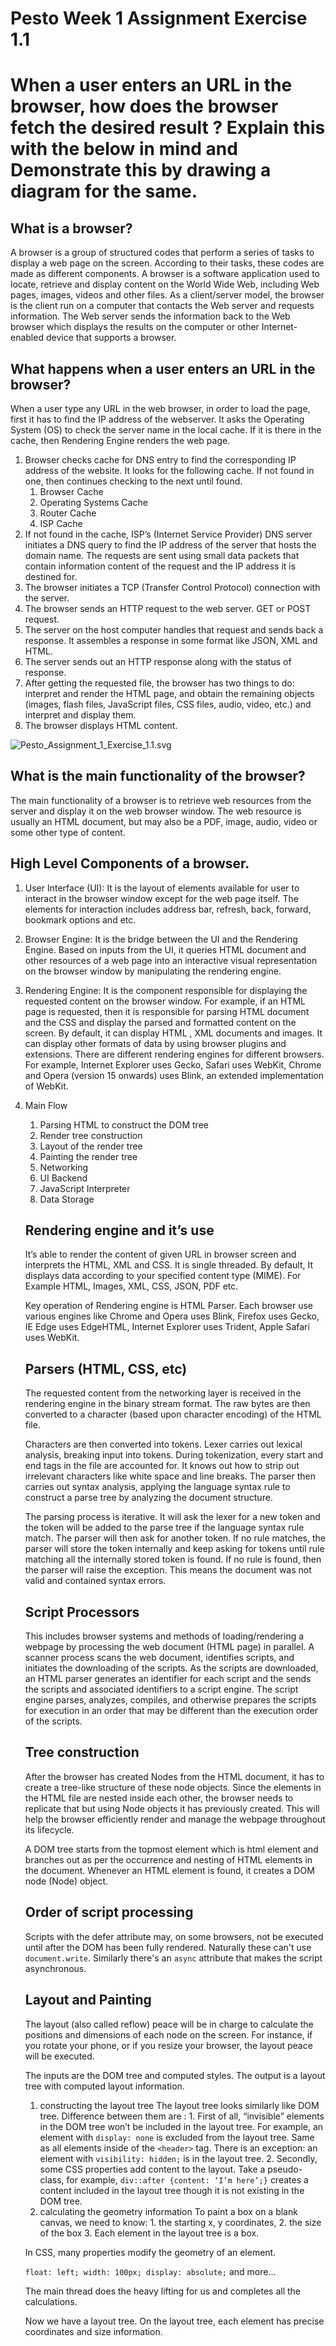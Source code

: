 # Pesto Week 1 Assignment Exercise 1.1

# When a user enters an URL in the browser, how does the browser fetch the desired result ? Explain this with the below in mind and Demonstrate this by drawing a diagram for the same.

## What is a browser?

A browser is a group of structured codes that perform a series of tasks to display a web page on the screen. According to their tasks, these codes are made as different components. A browser is a software application used to locate, retrieve and display content on the World Wide Web, including Web pages, images, videos and other files. As a client/server model, the browser is the client run on a computer that contacts the Web server and requests information. The Web server sends the information back to the Web browser which displays the results on the computer or other Internet-enabled device that supports a browser.

## What happens when a user enters an URL in the browser?

When a user type any URL in the web browser, in order to load the page, first it has to find the IP address of the webserver. It asks the Operating System (OS) to check the server name in the local cache. If it is there in the cache, then Rendering Engine renders the web page.

1. Browser checks cache for DNS entry to find the corresponding IP address of the website. It looks for the following cache. If not found in one, then continues checking to the next until found.
   1. Browser Cache
   2. Operating Systems Cache
   3. Router Cache
   4. ISP Cache
2. If not found in the cache, ISP’s (Internet Service Provider) DNS server initiates a DNS query to find the IP address of the server that hosts the domain name. The requests are sent using small data packets that contain information content of the request and the IP address it is destined for.
3. The browser initiates a TCP (Transfer Control Protocol) connection with the server.
4. The browser sends an HTTP request to the web server. GET or POST request.
5. The server on the host computer handles that request and sends back a response. It assembles a response in some format like JSON, XML and HTML.
6. The server sends out an HTTP response along with the status of response.
7. After getting the requested file, the browser has two things to do: interpret and render the HTML page, and obtain the remaining objects (images, flash files, JavaScript files, CSS files, audio, video, etc.) and interpret and display them.
8. The browser displays HTML content.

![Pesto_Assignment_1_Exercise_1.1.svg](Pesto_Assignment_1_Exercise_1.1.svg)

## What is the main functionality of the browser?

The main functionality of a browser is to retrieve web resources from the server and display it on the web browser window. The web resource is usually an HTML document, but may also be a PDF, image, audio, video or some other type of content.

## High Level Components of a browser.

1. User Interface (UI): It is the layout of elements available for user to interact in the browser window except for the web page itself. The elements for interaction includes address bar, refresh, back, forward, bookmark options and etc.
2. Browser Engine: It is the bridge between the UI and the Rendering Engine. Based on inputs from the UI, it queries HTML document and other resources of a web page into an interactive visual representation on the browser window by manipulating the rendering engine.
3. Rendering Engine: It is the component responsible for displaying the requested content on the browser window. For example, if an HTML page is requested, then it is responsible for parsing HTML document and the CSS and display the parsed and formatted content on the screen. By default, it can display HTML , XML documents and images. It can display other formats of data by using browser plugins and extensions. There are different rendering engines for different browsers. For example, Internet Explorer uses Gecko, Safari uses WebKit, Chrome and Opera (version 15 onwards) uses Blink, an extended implementation of WebKit.
4. Main Flow

   1. Parsing HTML to construct the DOM tree
   2. Render tree construction
   3. Layout of the render tree
   4. Painting the render tree
   5. Networking
   6. UI Backend
   7. JavaScript Interpreter
   8. Data Storage

   ## Rendering engine and it’s use

   It’s able to render the content of given URL in browser screen and interprets the HTML, XML and CSS. It is single threaded. By default, It displays data according to your specified content type (MIME). For Example HTML, Images, XML, CSS, JSON, PDF etc.

   Key operation of Rendering engine is HTML Parser. Each browser use various engines like Chrome and Opera uses Blink, Firefox uses Gecko, IE Edge uses EdgeHTML, Internet Explorer uses Trident, Apple Safari uses WebKit.

   ## Parsers (HTML, CSS, etc)

   The requested content from the networking layer is received in the rendering engine in the binary stream format. The raw bytes are then converted to a character (based upon character encoding) of the HTML file.

   Characters are then converted into tokens. Lexer carries out lexical analysis, breaking input into tokens. During tokenization, every start and end tags in the file are accounted for. It knows out how to strip out irrelevant characters like white space and line breaks. The parser then carries out syntax analysis, applying the language syntax rule to construct a parse tree by analyzing the document structure.

   The parsing process is iterative. It will ask the lexer for a new token and the token will be added to the parse tree if the language syntax rule match. The parser will then ask for another token. If no rule matches, the parser will store the token internally and keep asking for tokens until rule matching all the internally stored token is found. If no rule is found, then the parser will raise the exception. This means the document was not valid and contained syntax errors.

   ## Script Processors

   This includes browser systems and methods of loading/rendering a webpage by processing the web document (HTML page) in parallel. A scanner process scans the web document, identifies scripts, and initiates the downloading of the scripts. As the scripts are downloaded, an HTML parser generates an identifier for each script and the sends the scripts and associated identifiers to a script engine. The script engine parses, analyzes, compiles, and otherwise prepares the scripts for execution in an order that may be different than the execution order of the scripts.

   ## Tree construction

   After the browser has created Nodes from the HTML document, it has to create a tree-like structure of these node objects. Since the elements in the HTML file are nested inside each other, the browser needs to replicate that but using Node objects it has previously created. This will help the browser efficiently render and manage the webpage throughout its lifecycle.

   A DOM tree starts from the topmost element which is html element and branches out as per the occurrence and nesting of HTML elements in the document. Whenever an HTML element is found, it creates a DOM node (Node) object.

   ## Order of script processing

   Scripts with the defer attribute may, on some browsers, not be executed until after the DOM has been fully rendered. Naturally these can't use `document.write`. Similarly there's an `async` attribute that makes the script asynchronous.

   ## Layout and Painting

   The layout (also called reflow) peace will be in charge to calculate the positions and dimensions of each node on the screen. For instance, if you rotate your phone, or if you resize your browser, the layout peace will be executed.

   The inputs are the DOM tree and computed styles. The output is a layout tree with computed layout information.

   1. constructing the layout tree
      The layout tree looks similarly like DOM tree. Difference between them are : 1. First of all, “invisible” elements in the DOM tree won’t be included in the layout tree. For example, an element with `display: none` is excluded from the layout tree. Same as all elements inside of the `<header>` tag. There is an exception: an element with `visibility: hidden;` is in the layout tree. 2. Secondly, some CSS properties add content to the layout. Take a pseudo-class, for example, `div::after {content: ‘I’m here’;}` creates a content included in the layout tree though it is not existing in the DOM tree.
   2. calculating the geometry information
      To paint a box on a blank canvas, we need to know: 1. the starting x, y coordinates, 2. the size of the box 3. Each element in the layout tree is a box.

   In CSS, many properties modify the geometry of an element.

   `float: left; width: 100px; display: absolute;`
   and more…

   The main thread does the heavy lifting for us and completes all the calculations.

   Now we have a layout tree. On the layout tree, each element has precise coordinates and size information.
